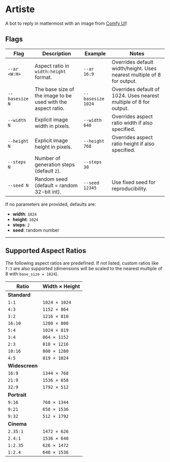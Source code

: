 # Artiste

A bot to reply in mattermost with an image from [Comfy UI](https://github.com/comfyanonymous/ComfyUI)!

## Flags

| Flag         | Description                                      | Example             | Notes                                                                  |
| ------------ | ------------------------------------------------ | ------------------- | ---------------------------------------------------------------------- |
| `--ar <W:H>` | Aspect ratio in `width:height` format.           | `--ar 16:9`         | Overrides default width/height. Uses nearest multiple of 8 for output. |
| `--basesize N` | The base size of the image to be used with the aspect ratio.           | `--basesize 1024`         | Overrides default of 1024. Uses nearest multiple of 8 for output. |
| `--width N`  | Explicit image width in pixels.                  | `--width 640`       | Overrides aspect ratio width if also specified.                        |
| `--height N` | Explicit image height in pixels.                 | `--height 768`      | Overrides aspect ratio height if also specified.                       |
| `--steps N`  | Number of generation steps (default `2`).        | `--steps 30`        |                                                                        |
| `--seed N`   | Random seed (default = random 32-bit int).       | `--seed 12345`      | Use fixed seed for reproducibility.                                    |

If no parameters are provided, defaults are:

* **width**: `1024`
* **height**: `1024`
* **steps**: `2`
* **seed**: random number

---

## Supported Aspect Ratios

The following aspect ratios are predefined. If not listed, custom ratios like `7:3` are also supported (dimensions will be scaled to the nearest multiple of 8 with `base_size = 1024`).

| Ratio          | Width × Height |
| -------------- | -------------- |
| **Standard**   |                |
| `1:1`          | `1024 × 1024`  |
| `4:3`          | `1152 × 864`   |
| `3:2`          | `1216 × 810`   |
| `16:10`        | `1280 × 800`   |
| `5:4`          | `1024 × 819`   |
| `3:4`          | `864 × 1152`   |
| `2:3`          | `810 × 1216`   |
| `10:16`        | `800 × 1280`   |
| `4:5`          | `819 × 1024`   |
| **Widescreen** |                |
| `16:9`         | `1344 × 768`   |
| `21:9`         | `1536 × 658`   |
| `32:9`         | `1792 × 512`   |
| **Portrait**   |                |
| `9:16`         | `768 × 1344`   |
| `9:21`         | `658 × 1536`   |
| `9:32`         | `512 × 1792`   |
| **Cinema**     |                |
| `2.35:1`       | `1472 × 626`   |
| `2.4:1`        | `1536 × 640`   |
| `1:2.35`       | `626 × 1472`   |
| `1:2.4`        | `640 × 1536`   |
